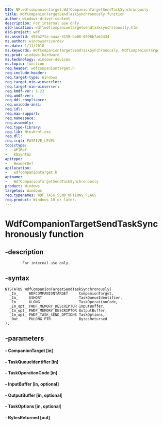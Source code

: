 ```yaml
---
UID: NF:wdfcompaniontarget.WdfCompanionTargetSendTaskSynchronously
title: WdfCompanionTargetSendTaskSynchronously function
author: windows-driver-content
description: For internal use only.
old-location: wdf\wdfcompaniontargetsendtasksynchronously.htm
old-project: wdf
ms.assetid: d58a275a-aaaa-4159-ba00-6998b7a63434
ms.author: windowsdriverdev
ms.date: 1/11/2018
ms.keywords: WdfCompanionTargetSendTaskSynchronously, WdfCompanionTargetSendTaskSynchronously method, wdf.wdfcompaniontargetsendtasksynchronously, wdfcompaniontarget/WdfCompanionTargetSendTaskSynchronously
ms.prod: windows-hardware
ms.technology: windows-devices
ms.topic: function
req.header: wdfcompaniontarget.h
req.include-header: 
req.target-type: Windows
req.target-min-winverclnt: 
req.target-min-winversvr: 
req.kmdf-ver: 1.23
req.umdf-ver: 
req.ddi-compliance: 
req.unicode-ansi: 
req.idl: 
req.max-support: 
req.namespace: 
req.assembly: 
req.type-library: 
req.lib: NtosKrnl.exe
req.dll: 
req.irql: PASSIVE_LEVEL
topictype:
-	APIRef
-	kbSyntax
apitype:
-	HeaderDef
apilocation:
-	wdfcompaniontarget.h
apiname:
-	WdfCompanionTargetSendTaskSynchronously
product: Windows
targetos: Windows
req.typenames: WDF_TASK_SEND_OPTIONS_FLAGS
req.product: Windows 10 or later.
---
```


# WdfCompanionTargetSendTaskSynchronously function


## -description



			For internal use only.


## -syntax


````
NTSTATUS WdfCompanionTargetSendTaskSynchronously(
  _In_     WDFCOMPANIONTARGET     CompanionTarget,
  _In_     USHORT                 TaskQueueIdentifier,
  _In_     ULONG                  TaskOperationCode,
  _In_opt_ PWDF_MEMORY_DESCRIPTOR InputBuffer,
  _In_opt_ PWDF_MEMORY_DESCRIPTOR OutputBuffer,
  _In_opt_ PWDF_TASK_SEND_OPTIONS TaskOptions,
  _Out_    PULONG_PTR             BytesReturned
);
````


## -parameters




#### - CompanionTarget [in]



#### - TaskQueueIdentifier [in]



#### - TaskOperationCode [in]



#### - InputBuffer [in, optional]



#### - OutputBuffer [in, optional]



#### - TaskOptions [in, optional]



#### - BytesReturned [out]


